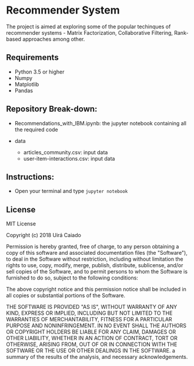 # Recommender System

The project is aimed at exploring some of the popular techinques of recommender systems - Matrix Factorization, Collaborative Filtering, Rank-based approaches among other. 


## Requirements
- Python 3.5 or higher
- Numpy
- Matplotlib
- Pandas


## Repository Break-down:

- Recommendations_with_IBM.ipynb: the jupyter notebook containing all the required code

- data
	- articles_community.csv: input data 
	- user-item-interactions.csv: input data 


## Instructions:

 - Open your terminal and type `jupyter notebook`


## License

MIT License

Copyright (c) 2018 Uirá Caiado

Permission is hereby granted, free of charge, to any person obtaining a copy of this software and associated documentation files (the "Software"), to deal in the Software without restriction, including without limitation the rights to use, copy, modify, merge, publish, distribute, sublicense, and/or sell copies of the Software, and to permit persons to whom the Software is furnished to do so, subject to the following conditions:

The above copyright notice and this permission notice shall be included in all copies or substantial portions of the Software.

THE SOFTWARE IS PROVIDED "AS IS", WITHOUT WARRANTY OF ANY KIND, EXPRESS OR IMPLIED, INCLUDING BUT NOT LIMITED TO THE WARRANTIES OF MERCHANTABILITY, FITNESS FOR A PARTICULAR PURPOSE AND NONINFRINGEMENT. IN NO EVENT SHALL THE AUTHORS OR COPYRIGHT HOLDERS BE LIABLE FOR ANY CLAIM, DAMAGES OR OTHER LIABILITY, WHETHER IN AN ACTION OF CONTRACT, TORT OR OTHERWISE, ARISING FROM, OUT OF OR IN CONNECTION WITH THE SOFTWARE OR THE USE OR OTHER DEALINGS IN THE SOFTWARE. a summary of the results of the analysis, and necessary acknowledgements.

